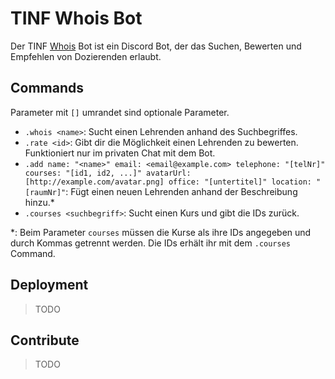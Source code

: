 # TINF Whois Bot
Der TINF [Whois](https://de.wikipedia.org/wiki/Whois) Bot ist ein Discord Bot, der das Suchen, Bewerten und Empfehlen von Dozierenden erlaubt.

## Commands
Parameter mit `[]` umrandet sind optionale Parameter.
- `.whois <name>`: Sucht einen Lehrenden anhand des Suchbegriffes.
- `.rate <id>`: Gibt dir die Möglichkeit einen Lehrenden zu bewerten. Funktioniert nur im privaten Chat mit dem Bot.
- `.add name: "<name>" email: <email@example.com> telephone: "[telNr]" courses: "[id1, id2, ...]" avatarUrl: [http://example.com/avatar.png] office: "[untertitel]" location: "[raumNr]"`: Fügt einen neuen Lehrenden anhand der Beschreibung hinzu.*
- `.courses <suchbegriff>`: Sucht einen Kurs und gibt die IDs zurück.

*: Beim Parameter `courses` müssen die Kurse als ihre IDs angegeben und durch Kommas getrennt werden. Die IDs erhält ihr mit dem `.courses` Command.

## Deployment
> TODO

## Contribute
> TODO
